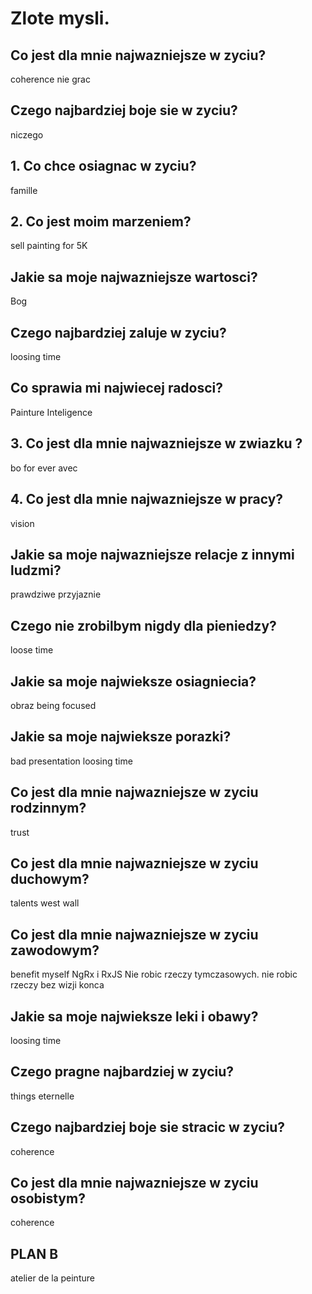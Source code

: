 # Zlote mysli.

## Co jest dla mnie najwazniejsze w zyciu?
coherence
nie grac 

## Czego najbardziej boje sie w zyciu?
niczego

## 1. Co chce osiagnac w zyciu?
famille

## 2. Co jest moim marzeniem?
sell painting for 5K

## Jakie sa moje najwazniejsze wartosci?
Bog

## Czego najbardziej zaluje w zyciu?
loosing time

## Co sprawia mi najwiecej radosci?
Painture
Inteligence

## 3. Co jest dla mnie najwazniejsze w zwiazku ?
bo for ever avec 

## 4. Co jest dla mnie najwazniejsze w pracy?
vision

## Jakie sa moje najwazniejsze relacje z innymi ludzmi?
prawdziwe przyjaznie

## Czego nie zrobilbym nigdy dla pieniedzy?
loose time

## Jakie sa moje najwieksze osiagniecia?
obraz
being focused

## Jakie sa moje najwieksze porazki?
bad presentation
loosing time

## Co jest dla mnie najwazniejsze w zyciu rodzinnym?
trust

## Co jest dla mnie najwazniejsze w zyciu duchowym?
talents
west wall

## Co jest dla mnie najwazniejsze w zyciu zawodowym?
benefit myself
NgRx i RxJS
Nie robic rzeczy tymczasowych. 
nie robic rzeczy bez wizji konca

## Jakie sa moje najwieksze leki i obawy?

loosing time

## Czego pragne najbardziej w zyciu?

things eternelle

## Czego najbardziej boje sie stracic w zyciu?
coherence

## Co jest dla mnie najwazniejsze w zyciu osobistym?
coherence

## PLAN B
atelier de la peinture

